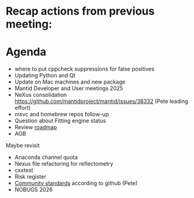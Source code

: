 # Recap actions from previous meeting:

# Agenda
- where to put cppcheck suppressions for false positives
- Updating Python and Qt
- Update on Mac machines and new package
- Mantid Developer and User meetings 2025
- NeXus consolidation https://github.com/mantidproject/mantid/issues/38332 (Pete leading effort)
- msvc and homebrew repos follow-up
- Question about Fitting engine status
- Review [roadmap](https://github.com/orgs/mantidproject/projects/47/views/1)
- AOB

Maybe revisit
- Anaconda channel quota
- Nexus file refactoring for reflectometry
- cxxtest
- Risk register
- [Community standards](https://github.com/mantidproject/mantid/community) according to github (Pete)
- NOBUGS 2026
